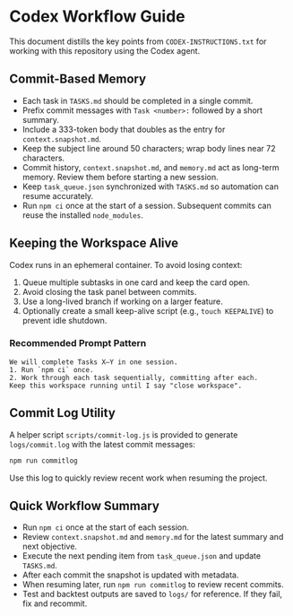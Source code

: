 # Codex Workflow Guide

This document distills the key points from `CODEX-INSTRUCTIONS.txt` for working with this repository using the Codex agent.

## Commit-Based Memory

- Each task in `TASKS.md` should be completed in a single commit.
- Prefix commit messages with `Task <number>:` followed by a short summary.
- Include a 333-token body that doubles as the entry for `context.snapshot.md`.
- Keep the subject line around 50 characters; wrap body lines near 72 characters.
- Commit history, `context.snapshot.md`, and `memory.md` act as long-term memory. Review them before starting a new session.
- Keep `task_queue.json` synchronized with `TASKS.md` so automation can resume accurately.
- Run `npm ci` once at the start of a session. Subsequent commits can reuse the installed `node_modules`.

## Keeping the Workspace Alive

Codex runs in an ephemeral container. To avoid losing context:

1. Queue multiple subtasks in one card and keep the card open.
2. Avoid closing the task panel between commits.
3. Use a long-lived branch if working on a larger feature.
4. Optionally create a small keep-alive script (e.g., `touch KEEPALIVE`) to prevent idle shutdown.

### Recommended Prompt Pattern

```
We will complete Tasks X–Y in one session.
1. Run `npm ci` once.
2. Work through each task sequentially, committing after each.
Keep this workspace running until I say "close workspace".
```

## Commit Log Utility

A helper script `scripts/commit-log.js` is provided to generate `logs/commit.log` with the latest commit messages:

```bash
npm run commitlog
```

Use this log to quickly review recent work when resuming the project.

## Quick Workflow Summary

- Run `npm ci` once at the start of each session.
- Review `context.snapshot.md` and `memory.md` for the latest summary and next objective.
- Execute the next pending item from `task_queue.json` and update `TASKS.md`.
- After each commit the snapshot is updated with metadata.
- When resuming later, run `npm run commitlog` to review recent commits.
- Test and backtest outputs are saved to `logs/` for reference. If they fail, fix and recommit.

